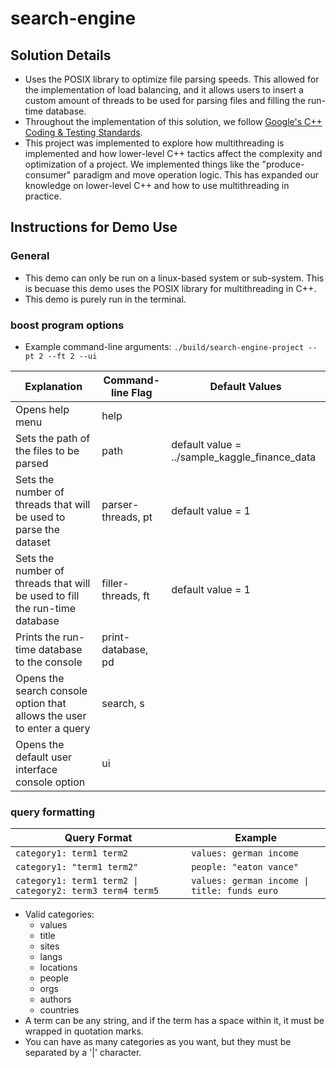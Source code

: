 # search-engine

## Solution Details

- Uses the POSIX library to optimize file parsing speeds. This allowed for the implementation of load balancing, and it allows users to insert a custom amount of threads to be used for parsing files and filling the run-time database.
- Throughout the implementation of this solution, we follow [Google's C++ Coding & Testing Standards](https://google.github.io/styleguide/cppguide.html).
- This project was implemented to explore how multithreading is implemented and how lower-level C++ tactics affect the complexity and optimization of a project. We implemented things like the "produce-consumer" paradigm and move operation logic. This has expanded our knowledge on lower-level C++ and how to use multithreading in practice.

## Instructions for Demo Use

### General

- This demo can only be run on a linux-based system or sub-system. This is becuase this demo uses the POSIX library for multithreading in C++.
- This demo is purely run in the terminal.

### boost program options

- Example command-line arguments: `./build/search-engine-project --pt 2 --ft 2 --ui`

| Explanation                                                                | Command-line Flag   | Default Values
|----------------------------------------------------------------------------|---------------------|---------------------------------------------------|
| Opens help menu                                                            | help                |                                                   |
| Sets the path of the files to be parsed                                    | path                |    default value = ../sample_kaggle_finance_data  |
| Sets the number of threads that will be used to parse the dataset          | parser-threads, pt  |    default value = 1                              |
| Sets the number of threads that will be used to fill the run-time database | filler-threads, ft  |    default value = 1                              |
| Prints the run-time database to the console                                | print-database, pd  |                                                   |
| Opens the search console option that allows the user to enter a query      | search, s           |                                                   |
| Opens the default user interface console option                            | ui                  |                                                   |

### query formatting

| Query Format                                             |  Example                                      |
|----------------------------------------------------------|-----------------------------------------------|
| `category1: term1 term2`                                 | `values: german income`                       |
| `category1: "term1 term2"`                               | `people: "eaton vance"`                       |
| `category1: term1 term2 \| category2: term3 term4 term5` | `values: german income \| title: funds euro`  |

- Valid categories:
  - values
  - title
  - sites
  - langs
  - locations
  - people
  - orgs
  - authors
  - countries
- A term can be any string, and if the term has a space within it, it must be wrapped in quotation marks.
- You can have as many categories as you want, but they must be separated by a '|' character.
